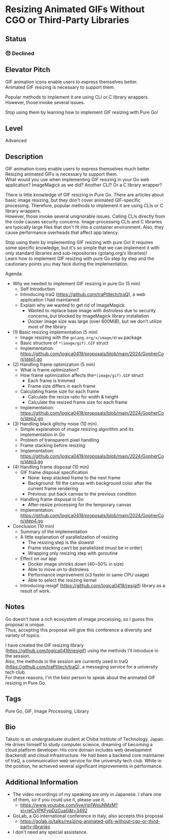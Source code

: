 # Resizing Animated GIFs Without CGO or Third-Party Libraries

## Status

### 😞 Declined

## Elevator Pitch

GIF animation icons enable users to express themselves better.  
Animated GIF resizing is necessary to support them.

Popular methods to implement it are using CLI or C library wrappers.  
However, those invoke several issues.

Stop using them by learning how to implement GIF resizing with Pure Go!

## Level

Advanced

## Description

GIF animation icons enable users to express themselves much better. Resizing animated GIFs is necessary to support them.  
What would you use when implementing GIF resizing in your Go web application? ImageMagick as we did? Another CLI? Or a C library wrapper?

There is little knowledge of GIF resizing in Pure Go. There are articles about basic image resizing, but they don't cover animated GIF-specific processing. Therefore, popular methods to implement it are using CLIs or C library wrappers.  
However, those invoke several unignorable issues. Calling CLIs directly from the code causes security concerns. Image-processing CLIs and C libraries are typically large files that don't fit into a container environment. Also, they cause performance overheads that affect app latency.

Stop using them by implementing GIF resizing with pure Go! It requires some specific knowledge, but it's so simple that we can implement it with only standard libraries and sub-repositories (golang.org/x libraries)!  
Learn how to implement GIF resizing with pure Go step by step and the cautionary points you may face during the implementation.

Agenda:

- Why we needed to implement GIF resizing in pure Go (5 min)
  - Self Introduction
  - Introducing traQ (<https://github.com/traPtitech/traQ>), a web application I had maintained
  - Explain why we wanted to get rid of ImageMagick
    - Wanted to replace base image with distroless due to security concerns, but blocked by ImageMagick library installation
    - Docker image size was large (over 600MiB), but we don't utilize most of the library
- (1) Basic resizing implementation (5 min)
  - Image resizing with the `golang.org/x/image/draw` package
  - Basic structure of `*(image/gif).GIF` struct
  - Implementation: <https://github.com/logica0419/proposals/blob/main/2024/GopherCon/step1.go>
- (2) Handling frame optimization (5 min)
  - What is frame optimization?
  - How frame optimization affects the`*(image/gif).GIF` struct
    - Each frame is trimmed
    - Frame size differs in each frame
  - Calculating frame size for each frame
    - Calculate the resize ratio for width & height
    - Calculate the resized frame size for each frame
  - Implementation: <https://github.com/logica0419/proposals/blob/main/2024/GopherCon/step2.go>
- (3) Handling black glitchy noise (10 min)
  - Simple explanation of image resizing algorithm and its implementation in Go
  - Problem of transparent pixel handling
  - Frame stacking before resizing
  - Implementation: <https://github.com/logica0419/proposals/blob/main/2024/GopherCon/step3.go>
- (4) Handling frame disposal (10 min)
  - GIF frame disposal specification
    - None: keep stacked frame to the next frame
    - Background: fill the canvas with background color after the current frame rendering
    - Previous: put back canvas to the previous condition
  - Handling frame disposal in Go
    - After-resize processing for the temporary canvas
  - Implementation: <https://github.com/logica0419/proposals/blob/main/2024/GopherCon/step4.go>
- Conclusion (10 min)
  - Summary of the implementation
  - A little explanation of parallelization of resizing
    - The resizing step is the slowest
    - Frame stacking can't be parallelized (must be in order)
    - Wrapping only resizing step with goroutine
  - Effect on our app
    - Docker image shrinks down (40~50% in size)
    - Able to move on to distroless
    - Performance improvement (x3 faster in same CPU usage)
    - Able to select the resizing kernel
  - Introducing resigif (<https://github.com/logica0419/resigif>) library as a result of work.

## Notes

Go doesn't have a rich ecosystem of image processing, so I guess this proposal is unique.  
Thus, accepting this proposal will give this conference a diversity and variety of topics.

I have created the GIF resizing library (<https://github.com/logica0419/resigif>) using the methods I'll introduce in the session.  
Also, the methods in the session are currently used in traQ (<https://github.com/traPtitech/traQ>), a messaging service for a university tech club.  
For these reasons, I'm the best person to speak about the animated GIF resizing in Pure Go.

## Tags

Pure Go, GIF, Image Processing, Library

## Bio

Takuto is an undergraduate student at Chiba Institute of Technology, Japan. He drives himself to study computer science, dreaming of becoming a cloud platform developer. His core domain includes web development (backend) and cloud infrastructure. He had been a backend core maintainer of traQ, a communication web service for the university tech club. While in the position, he achieved several significant improvements in performance.

## Additional Information

- The video recordings of my speaking are only in Japanese. I share one of them, so if you could use it, please use it.
  - <https://www.youtube.com/live/rjp1WouNMzM?si=reCytPKFypDzCuaG&t=3492>
- GoLab, a Go international conference in Italy, also accepts this proposal
  - <https://golab.io/talks/resizing-animated-gifs-without-cgo-or-third-party-libraries>
- I don't need any special assistance.
